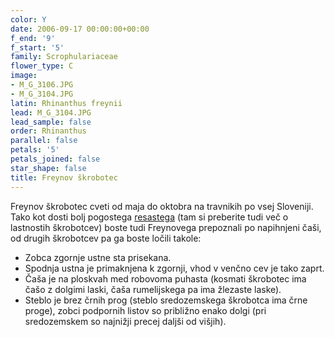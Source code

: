 ```yaml
---
color: Y
date: 2006-09-17 00:00:00+00:00
f_end: '9'
f_start: '5'
family: Scrophulariaceae
flower_type: C
image:
- M_G_3106.JPG
- M_G_3104.JPG
latin: Rhinanthus freynii
lead: M_G_3104.JPG
lead_sample: false
order: Rhinanthus
parallel: false
petals: '5'
petals_joined: false
star_shape: false
title: Freynov škrobotec
---
```

Freynov škrobotec cveti od maja do oktobra na travnikih po vsej Sloveniji. Tako kot dosti bolj pogostega [resastega](../../rhinanthusglacialis/resasti-škrobotec/) (tam si preberite tudi več o lastnostih škrobotcev) boste tudi Freynovega prepoznali po napihnjeni čaši, od drugih škrobotcev pa ga boste ločili takole:

-   Zobca zgornje ustne sta prisekana.
-   Spodnja ustna je primaknjena k zgornji, vhod v venčno cev je tako zaprt.
-   Čaša je na ploskvah med robovoma puhasta (kosmati škrobotec ima čašo z dolgimi laski, čaša rumelijskega pa ima žlezaste laske).
-   Steblo je brez črnih prog (steblo sredozemskega škrobotca ima črne proge), zobci podpornih listov so približno enako dolgi (pri sredozemskem so najnižji precej daljši od višjih).
